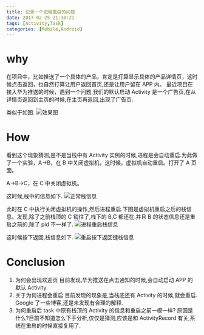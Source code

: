 ```yaml
---
title: 记录一个进程重启的问题
date: 2017-02-25 21:30:21
tags: [Activity,Task]
categories: [Mobile,Android]
---
```


# why

在项目中，比如推送了一个具体的产品，肯定是打算显示具体的产品详情页，这时候点击返回，也自然打算让用户返回首页,还是让用户留在 APP 内。
最近项目在接入华为推送的时候，遇到一个问题,我们的默认启动 Activity 是一个广告页,在从详情页返回到主页的时候,在主页再返回,出现了广告页.

类似于如图.
![效果图](https://img2018.cnblogs.com/blog/651000/201903/651000-20190321232033497-771624775.png)

<!-- more -->


# How
看到这个现象猜测,是不是当栈中有 Activity 实例的时候,进程是会自动重启.为此做了一个实验，A->B，在 B 中关闭虚拟机，这时候，虚拟机自动重启。打开了 A 页面。

A->B->C，在 C 中关闭虚拟机。

这时候,栈中的信息如下.
![正常栈信息](https://img2018.cnblogs.com/blog/651000/201903/651000-20190321232104884-668974724.png)


此时在 C 中执行关闭虚拟机的操作,然后进程重启.下图是虚拟机重启之后的栈信息。发现,除了之前栈顶的 C 销往了,栈下的 B,C 都还在.并且 B 的状态信息还是重启之前的,除了 pid 不一样了.
![进程重启栈信息](https://img2018.cnblogs.com/blog/651000/201903/651000-20190321232120531-72425138.png)


这时候按下返回,栈信息如下.
![重启按下返回键栈信息](https://img2018.cnblogs.com/blog/651000/201903/651000-20190321232134416-794810183.png)


# Conclusion

1. 为何会出现欢迎页
目前发现,华为推送在点击通知的时候,会自动启动 APP 的默认 Activity.
1. 关于为何进程会重启
目前发现的现象是,当栈底还有 Activity 的时候,就会重启. Google 了一些博客,还是未发现有合理的解释.
2. 为何重启后 task 中原有栈顶的 Activity 的信息和重启之前一模一样?
原因是什么?目前不知道怎么下手分析,仅仅是猜测,应该是和 ActivityRecord 有关,系统在重启的时候直接复用了.

